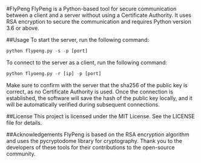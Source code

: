 #FlyPeng
FlyPeng is a Python-based tool for secure communication between a client and a server without using a Certificate Authority. It uses RSA encryption to secure the communication and requires Python version 3.6 or above.

##Usage
To start the server, run the following command:

```python
python flypeng.py -s -p [port]
```
To connect to the server as a client, run the following command:

```python
python flyoeng.py -r [ip] -p [port]
```
Make sure to confirm with the server that the sha256 of the public key is correct, as no Certificate Authority is used. Once the connection is established, the software will save the hash of the public key locally, and it will be automatically verified during subsequent connections.

##License
This project is licensed under the MIT License. See the LICENSE file for details.

##Acknowledgements
FlyPeng is based on the RSA encryption algorithm and uses the pycryptodome library for cryptography. Thank you to the developers of these tools for their contributions to the open-source community.
